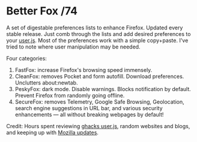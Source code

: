 # Better Fox /74
A set of digestable preferences lists to enhance Firefox.
Updated every stable release. Just comb through the lists and add desired preferences to your <a href="http://kb.mozillazine.org/User.js_file">user.js</a>. Most of the preferences work with a simple copy+paste. I've tried to note where user manipulation may be needed.

Four categories:
1) FastFox: increase Firefox's browsing speed immensely.
2) CleanFox: removes Pocket and form autofill. Download preferences. Unclutters about:newtab.
3) PeskyFox: dark mode. Disable warnings. Blocks notification by default. Prevent Firefox from randomly going offline.
4) SecureFox: removes Telemetry, Google Safe Browsing, Geolocation, search engine suggestions in URL bar, and various security enhancements — all without breaking webpages by default!

Credit: Hours spent reviewing <a href="https://github.com/ghacksuserjs/ghacks-user.js">ghacks user.js</a>, random websites and blogs, and keeping up with <a href="https://wiki.mozilla.org/Firefox/Roadmap/Updates">Mozilla updates</a>.

